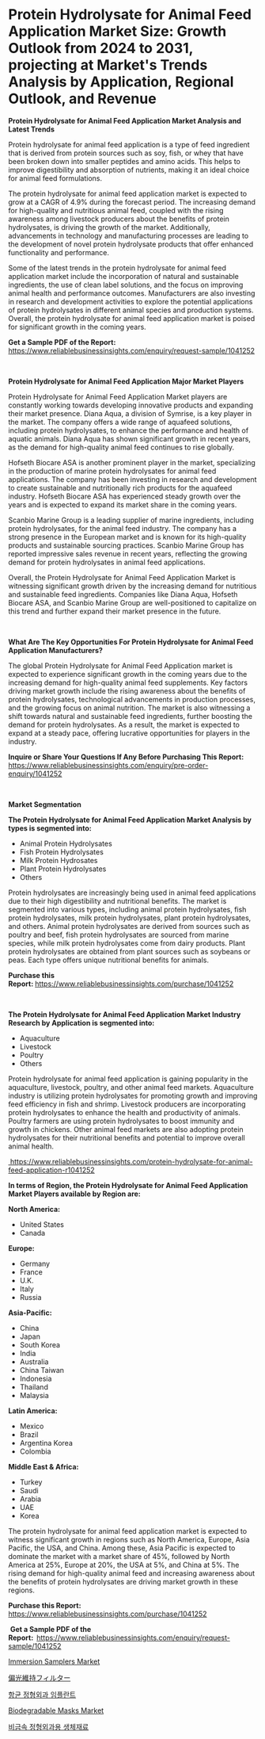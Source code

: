<p><h1>Protein Hydrolysate for Animal Feed Application Market Size: Growth Outlook from 2024 to 2031, projecting at Market's Trends Analysis by Application, Regional Outlook, and Revenue</h1></p><p><strong>Protein Hydrolysate for Animal Feed Application Market Analysis and Latest Trends</strong></p>
<p><p>Protein hydrolysate for animal feed application is a type of feed ingredient that is derived from protein sources such as soy, fish, or whey that have been broken down into smaller peptides and amino acids. This helps to improve digestibility and absorption of nutrients, making it an ideal choice for animal feed formulations.</p><p>The protein hydrolysate for animal feed application market is expected to grow at a CAGR of 4.9% during the forecast period. The increasing demand for high-quality and nutritious animal feed, coupled with the rising awareness among livestock producers about the benefits of protein hydrolysates, is driving the growth of the market. Additionally, advancements in technology and manufacturing processes are leading to the development of novel protein hydrolysate products that offer enhanced functionality and performance.</p><p>Some of the latest trends in the protein hydrolysate for animal feed application market include the incorporation of natural and sustainable ingredients, the use of clean label solutions, and the focus on improving animal health and performance outcomes. Manufacturers are also investing in research and development activities to explore the potential applications of protein hydrolysates in different animal species and production systems. Overall, the protein hydrolysate for animal feed application market is poised for significant growth in the coming years.</p></p>
<p><strong>Get a Sample PDF of the Report:&nbsp;</strong> <a href="https://www.reliablebusinessinsights.com/enquiry/request-sample/1041252">https://www.reliablebusinessinsights.com/enquiry/request-sample/1041252</a></p>
<p>&nbsp;</p>
<p><strong>Protein Hydrolysate for Animal Feed Application Major Market Players</strong></p>
<p><p>Protein Hydrolysate for Animal Feed Application Market players are constantly working towards developing innovative products and expanding their market presence. Diana Aqua, a division of Symrise, is a key player in the market. The company offers a wide range of aquafeed solutions, including protein hydrolysates, to enhance the performance and health of aquatic animals. Diana Aqua has shown significant growth in recent years, as the demand for high-quality animal feed continues to rise globally.</p><p>Hofseth Biocare ASA is another prominent player in the market, specializing in the production of marine protein hydrolysates for animal feed applications. The company has been investing in research and development to create sustainable and nutritionally rich products for the aquafeed industry. Hofseth Biocare ASA has experienced steady growth over the years and is expected to expand its market share in the coming years.</p><p>Scanbio Marine Group is a leading supplier of marine ingredients, including protein hydrolysates, for the animal feed industry. The company has a strong presence in the European market and is known for its high-quality products and sustainable sourcing practices. Scanbio Marine Group has reported impressive sales revenue in recent years, reflecting the growing demand for protein hydrolysates in animal feed applications.</p><p>Overall, the Protein Hydrolysate for Animal Feed Application Market is witnessing significant growth driven by the increasing demand for nutritious and sustainable feed ingredients. Companies like Diana Aqua, Hofseth Biocare ASA, and Scanbio Marine Group are well-positioned to capitalize on this trend and further expand their market presence in the future.</p></p>
<p>&nbsp;</p>
<p><strong>What Are The Key Opportunities For Protein Hydrolysate for Animal Feed Application Manufacturers?</strong></p>
<p><p>The global Protein Hydrolysate for Animal Feed Application market is expected to experience significant growth in the coming years due to the increasing demand for high-quality animal feed supplements. Key factors driving market growth include the rising awareness about the benefits of protein hydrolysates, technological advancements in production processes, and the growing focus on animal nutrition. The market is also witnessing a shift towards natural and sustainable feed ingredients, further boosting the demand for protein hydrolysates. As a result, the market is expected to expand at a steady pace, offering lucrative opportunities for players in the industry.</p></p>
<p><strong>Inquire or Share Your Questions If Any Before Purchasing This Report:</strong> <a href="https://www.reliablebusinessinsights.com/enquiry/pre-order-enquiry/1041252">https://www.reliablebusinessinsights.com/enquiry/pre-order-enquiry/1041252</a></p>
<p>&nbsp;</p>
<p><strong>Market Segmentation</strong></p>
<p><strong>The Protein Hydrolysate for Animal Feed Application Market Analysis by types is segmented into:</strong></p>
<p><ul><li>Animal Protein Hydrolysates</li><li>Fish Protein Hydrolysates</li><li>Milk Protein Hydrosates</li><li>Plant Protein Hydrolysates</li><li>Others</li></ul></p>
<p><p>Protein hydrolysates are increasingly being used in animal feed applications due to their high digestibility and nutritional benefits. The market is segmented into various types, including animal protein hydrolysates, fish protein hydrolysates, milk protein hydrolysates, plant protein hydrolysates, and others. Animal protein hydrolysates are derived from sources such as poultry and beef, fish protein hydrolysates are sourced from marine species, while milk protein hydrolysates come from dairy products. Plant protein hydrolysates are obtained from plant sources such as soybeans or peas. Each type offers unique nutritional benefits for animals.</p></p>
<p><strong>Purchase this Report:&nbsp;</strong><a href="https://www.reliablebusinessinsights.com/purchase/1041252">https://www.reliablebusinessinsights.com/purchase/1041252</a></p>
<p>&nbsp;</p>
<p><strong>The Protein Hydrolysate for Animal Feed Application Market Industry Research by Application is segmented into:</strong></p>
<p><ul><li>Aquaculture</li><li>Livestock</li><li>Poultry</li><li>Others</li></ul></p>
<p><p>Protein hydrolysate for animal feed application is gaining popularity in the aquaculture, livestock, poultry, and other animal feed markets. Aquaculture industry is utilizing protein hydrolysates for promoting growth and improving feed efficiency in fish and shrimp. Livestock producers are incorporating protein hydrolysates to enhance the health and productivity of animals. Poultry farmers are using protein hydrolysates to boost immunity and growth in chickens. Other animal feed markets are also adopting protein hydrolysates for their nutritional benefits and potential to improve overall animal health.</p></p>
<p><a href="https://www.reliablebusinessinsights.com/protein-hydrolysate-for-animal-feed-application-r1041252">&nbsp;https://www.reliablebusinessinsights.com/protein-hydrolysate-for-animal-feed-application-r1041252</a></p>
<p><strong>In terms of Region, the Protein Hydrolysate for Animal Feed Application Market Players available by Region are:</strong></p>
<p>
    <p> <strong> North America: </strong>
        <ul>
            <li>United States</li>
            <li>Canada</li>
        </ul>
        </p> 
    <p> <strong> Europe: </strong>
        <ul>
            <li>Germany</li>
            <li>France</li>
            <li>U.K.</li>
            <li>Italy</li>
            <li>Russia</li>
        </ul>
        </p> 
    <p> <strong> Asia-Pacific: </strong>
        <ul>
            <li>China</li>
            <li>Japan</li>
            <li>South Korea</li>
            <li>India</li>
            <li>Australia</li>
            <li>China Taiwan</li>
            <li>Indonesia</li>
            <li>Thailand</li>
            <li>Malaysia</li>
        </ul>
        </p> 
    <p> <strong> Latin America: </strong>
        <ul>
            <li>Mexico</li>
            <li>Brazil</li>
            <li>Argentina Korea</li>
            <li>Colombia</li>
        </ul>
        </p> 
    <p> <strong> Middle East & Africa: </strong>
        <ul>
            <li>Turkey</li>
            <li>Saudi</li>
            <li>Arabia</li>
            <li>UAE</li>
            <li>Korea</li>
        </ul>
    </p>
    </p>
<p><p>The protein hydrolysate for animal feed application market is expected to witness significant growth in regions such as North America, Europe, Asia Pacific, the USA, and China. Among these, Asia Pacific is expected to dominate the market with a market share of 45%, followed by North America at 25%, Europe at 20%, the USA at 5%, and China at 5%. The rising demand for high-quality animal feed and increasing awareness about the benefits of protein hydrolysates are driving market growth in these regions.</p></p>
<p><strong>Purchase this Report: </strong><a href="https://www.reliablebusinessinsights.com/purchase/1041252">https://www.reliablebusinessinsights.com/purchase/1041252</a></p>
<p>&nbsp;<strong>Get a Sample PDF of the Report:&nbsp;&nbsp;</strong><a href="https://www.reliablebusinessinsights.com/enquiry/request-sample/1041252">https://www.reliablebusinessinsights.com/enquiry/request-sample/1041252</a></p>
<p><strong></strong></p>
<p><p><a href="https://github.com/suitykhatun12/Market-Research-Report-List-1/blob/main/immersion-samplers-market.md">Immersion Samplers Market</a></p><p><a href="https://github.com/AriMuller2009/Market-Research-Report-List-2/blob/main/2576115119473.md">偏光維持フィルター</a></p><p><a href="https://github.com/sammyUltyylrich9067856/Market-Research-Report-List-2/blob/main/8891687126708.md">항균 정형외과 임플란트</a></p><p><a href="https://github.com/CliffMedina6/Market-Research-Report-List-5/blob/main/biodegradable-masks-market.md">Biodegradable Masks Market</a></p><p><a href="https://github.com/Elenrrera7685/Market-Research-Report-List-2/blob/main/5781591126707.md">비금속 정형외과용 생체재료</a></p></p>